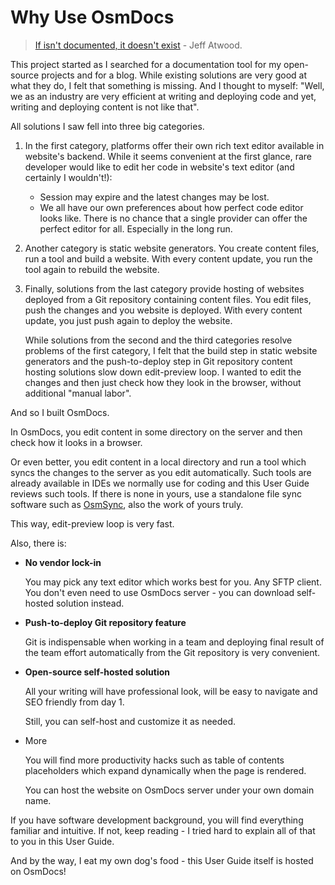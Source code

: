 # Why Use OsmDocs

> [If isn't documented, it doesn't exist](https://blog.codinghorror.com/if-it-isnt-documented-it-doesnt-exist/) - Jeff Atwood.

This project started as I searched for a documentation tool for my open-source projects and for a blog. While existing solutions are very good at what they do, I felt that something is missing. And I thought to myself: "Well, we as an industry are very efficient at writing and deploying code and yet, writing and deploying content is not like that".

All solutions I saw fell into three big categories.

1. In the first category, platforms offer their own rich text editor available in website's backend. While it seems convenient at the first glance, rare developer would like to edit her code in website's text editor (and certainly I wouldn't!):

    * Session may expire and the latest changes may be lost.
    * We all have our own preferences about how perfect code editor looks like. There is no chance that a single provider can offer the perfect editor for all. Especially in the long run.

2. Another category is static website generators. You create content files, run a tool and build a website. With every content update, you run the tool again to rebuild the website.

3. Finally, solutions from the last category provide hosting of websites deployed from a Git repository containing content files. You edit files, push the changes and you website is deployed. With every content update, you just push again to deploy the website.

    While solutions from the second and the third categories resolve problems of the first category, I felt that the build step in static website generators and the push-to-deploy step in Git repository content hosting solutions slow down edit-preview loop. I wanted to edit the changes and then just check how they look in the browser, without additional "manual labor".

And so I built OsmDocs.

In OsmDocs, you edit content in some directory on the server and then check how it looks in a browser.

Or even better, you edit content in a local directory and run a tool which syncs the changes to the server as you edit automatically. Such tools are already available in IDEs we normally use for coding and this User Guide reviews such tools. If there is none in yours, use a standalone file sync software such as [OsmSync](using-sftp/osmsync.html), also the work of yours truly.

This way, edit-preview loop is very fast.

Also, there is:

* **No vendor lock-in**

    You may pick any text editor which works best for you. Any SFTP client. You don't even need to use OsmDocs server - you can download self-hosted solution instead.

* **Push-to-deploy Git repository feature**

    Git is indispensable when working in a team and deploying final result of the team effort automatically from the Git repository is very convenient.

* **Open-source self-hosted solution**

    All your writing will have professional look, will be easy to navigate and SEO friendly from day 1.

    Still, you can self-host and customize it as needed.

* More

    You will find more productivity hacks such as table of contents placeholders which expand dynamically when the page is rendered.

    You can host the website on OsmDocs server under your own domain name.

If you have software development background, you will find everything familiar and intuitive. If not, keep reading - I tried hard to explain all of that to you in this User Guide.

And by the way, I eat my own dog's food - this User Guide itself is hosted on OsmDocs!
